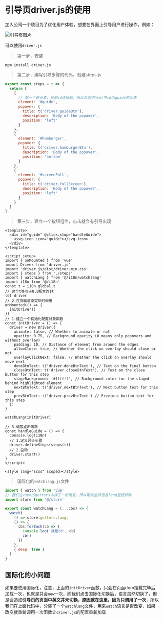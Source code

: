 # 引导页driver.js的使用

加入公司一个项目为了优化用户体验，想要在界面上引导用户进行操作，例如：

![引导页图片](C:\Users\10854\Desktop\clone\StudyFiles\前端图片\driver.js\引导页图片.PNG)

可以使用`driver.js`

>第一步，安装

```
npm install driver.js
```



>第二步，编写引导步骤的代码，创建steps.js

```js
export const steps = t => {
  return [
    {
      // 第一个是元素，还是id选择器，所以会选中html中id为guide的元素
      element: '#guide',
      popover: {
        title: t('driver.guideBtn'),
        description: 'Body of the popover',
        position: 'left'
      }
    },
    {
      element: '#hamburger',
      popover: {
        title: t('driver.hamburgerBtn'),
        description: 'Body of the popover',
        position: 'bottom'
      }
    },
    {
      element: '#screenFull',
      popover: {
        title: t('driver.fullScreen'),
        description: 'Body of the popover',
        position: 'left'
      }
    }
  ]
}

```





>第三步，建立一个按钮组件，点击就会有引导出现

```vue
<template>
  <div id="guide" @click.stop="handleGuide">
    <svg-icon icon="guide"></svg-icon>
  </div>
</template>

<script setup>
import { onMounted } from 'vue'
import Driver from 'driver.js'
import 'driver.js/dist/driver.min.css'
import { steps } from './steps'
import { watchLang } from '@/i18n/watchlang'
import i18n from '@/i18n'
const t = i18n.global.t
// 这个t等同于8.0版本的$t
let driver
// 2.在页面渲染完毕时调用
onMounted(() => {
  initDriver()
})
// 1.建立一个初始化配置对象函数
const initDriver = () => {
  driver = new Driver({
    animate: false, // Whether to animate or not
    opacity: 0.75, // Background opacity (0 means only popovers and without overlay)
    padding: 10, // Distance of element from around the edges
    allowClose: true, // Whether the click on overlay should close or not
    overlayClickNext: false, // Whether the click on overlay should move next
    doneBtnText: t('driver.doneBtnText'), // Text on the final button
    closeBtnText: t('driver.closeBtnText'), // Text on the close button for this step
    stageBackground: '#ffffff', // Background color for the staged behind highlighted element
    nextBtnText: t('driver.nextBtnText'), // Next button text for this step
    prevBtnText: t('driver.prevBtnText') // Previous button text for this step
  })
}

watchLang(initDriver)

// 3.编写点击函数
const handleGuide = () => {
  console.log(i18n)
  // 1.定义异步步骤
  driver.defineSteps(steps(t))
  // 2.启动
  driver.start()
}
</script>

<style lang="scss" scoped></style>

```

> 国际化的`watchlang.js`文件

```js
import { watch } from 'vue'
// 我们在vuex的getters中存了一份语言，所以可以监听语言lang是否修改
import store from '@/store'

export const watchLang = (...cbs) => {
  watch(
    () => store.getters.lang,
    () => {
      cbs.forEach(cb => {
        console.log('我是cb', cb)
        cb()
      })
    },
    { deep: true }
  )
}

```



## 国际化的小问题

如果要使用国际化，注意，上面的`initDriver`函数，只会在页面dom挂载完毕后加载一次，也就是只会`new`一次，而我们点击国际化切换后，语言虽然切换了，但是会造成**引导页的页面中英文并未切换，原因就在这里，因为只调用了一次**，所以我们在上面代码中，分装了一个`watchlang`文件，用来`watch`语言是否改变，如果改变就重新调用一次函数让`driver.js`的配置重新加载